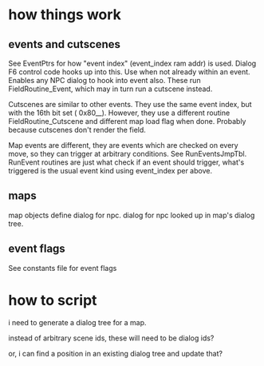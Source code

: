 # how things work

## events and cutscenes

See EventPtrs for how "event index" (event_index ram addr) is used. Dialog F6 control code hooks up
into this. Use when not already within an event. Enables any NPC dialog to hook into event also.
These run FieldRoutine_Event, which may in turn run a cutscene instead.

Cutscenes are similar to other events. They use the same event index, but with the 16th bit set (
0x80__). However, they use a different routine FieldRoutine_Cutscene and different map load flag 
when done. Probably because cutscenes don't render the field.

Map events are different, they are events which are checked on every move, so they can trigger at 
arbitrary conditions. See RunEventsJmpTbl. RunEvent routines are just what check if an event should
trigger, what's triggered is the usual event kind using event_index per above.

## maps

map objects define dialog for npc. dialog for npc looked up in map's dialog tree.

## event flags

See constants file for event flags

# how to script

i need to generate a dialog tree for a map.

instead of arbitrary scene ids, these will need to be dialog ids?

or, i can find a position in an existing dialog tree and update that?
